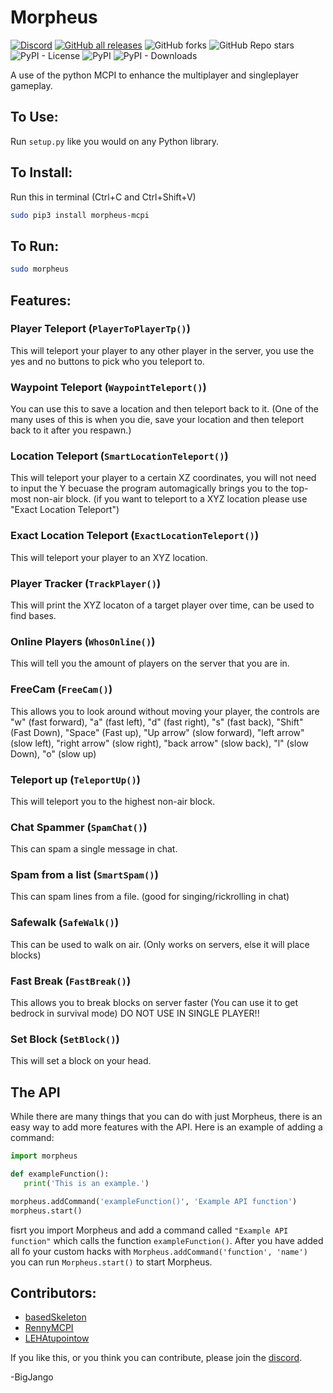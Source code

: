 # Morpheus

[![Discord](https://img.shields.io/discord/936402601853984778?color=violet&label=Discord%20Server&logo=discord&logoColor=white)](https://discord.com/invite/ADcAPeBb4M)
[![GitHub all releases](https://img.shields.io/github/downloads/bigjango13/Morpheus-2/total?color=yellow&label=Downloads)](https://github.com/bigjango13/morpheus-2/releases)
![GitHub forks](https://img.shields.io/github/forks/bigjango13/Morpheus-2?logo=github)
![GitHub Repo stars](https://img.shields.io/github/stars/bigjango13/morpheus-2?logo=github)
![PyPI - License](https://img.shields.io/pypi/l/morpheus-mcpi)
![PyPI](https://img.shields.io/pypi/v/morpheus-mcpi)
![PyPI - Downloads](https://img.shields.io/pypi/dm/morpheus-mcpi)


A use of the python MCPI to enhance the multiplayer and singleplayer gameplay.
## To Use:
Run `setup.py` like you would on any Python library.
## To Install:
Run this in terminal (Ctrl+C and Ctrl+Shift+V)
```bash
sudo pip3 install morpheus-mcpi
```
## To Run:
```bash
sudo morpheus
```
## Features:
### Player Teleport (`PlayerToPlayerTp()`)
This will teleport your player to any other player in the server, you use the yes and no buttons to pick who you teleport to.
### Waypoint Teleport (`WaypointTeleport()`)
You can use this to save a location and then teleport back to it. (One of the many uses of this is when you die, save your location and then teleport back to it after you respawn.)
### Location Teleport (`SmartLocationTeleport()`)
This will teleport your player to a certain XZ coordinates, you will not need to input the Y becuase the program automagically brings you to the top-most non-air block. (if you want to teleport to a XYZ location please use "Exact Location Teleport")
### Exact Location Teleport (`ExactLocationTeleport()`)
This will teleport your player to an XYZ location.
### Player Tracker (`TrackPlayer()`)
This will print the XYZ locaton of a target player over time, can be used to find bases.
### Online Players (`WhosOnline()`)
This will tell you the amount of players on the server that you are in.
### FreeCam (`FreeCam()`)
This allows you to look around without moving your player, the controls are "w" (fast forward), "a" (fast left), "d" (fast right), "s" (fast back), "Shift" (Fast Down), "Space" (Fast up), "Up arrow" (slow forward), "left arrow" (slow left), "right arrow" (slow right), "back arrow" (slow back), "l" (slow Down), "o" (slow up)
### Teleport up (`TeleportUp()`)
This will teleport you to the highest non-air block.
### Chat Spammer (`SpamChat()`)
This can spam a single message in chat.
### Spam from a list (`SmartSpam()`)
This can spam lines from a file. (good for singing/rickrolling in chat)
### Safewalk (`SafeWalk()`)
This can be used to walk on air. (Only works on servers, else it will place blocks)
### Fast Break (`FastBreak()`)
This allows you to break blocks on server faster (You can use it to get bedrock in survival mode) DO NOT USE IN SINGLE PLAYER!!
### Set Block (`SetBlock()`)
This will set a block on your head.
## The API
While there are many things that you can do with just Morpheus, there is an easy way to add more features with the API.
Here is an example of adding a command:
```python
import morpheus

def exampleFunction():
   print('This is an example.')

morpheus.addCommand('exampleFunction()', 'Example API function')
morpheus.start()
```
fisrt you import Morpheus and add a command called `"Example API function"` which calls the function `exampleFunction()`.
After you have added all fo your custom hacks with `Morpheus.addCommand('function', 'name')` you can run `Morpheus.start()` to start Morpheus.
## Contributors:
- [basedSkeleton](https://github.com/basedSkeleton)
- [RennyMCPI](https://github.com/rennymcpi)
- [LEHAtupointow](https://github.com/leha-code)

If you like this, or you think you can contribute, please join the [discord](https://discord.com/invite/ADcAPeBb4M).

-BigJango
